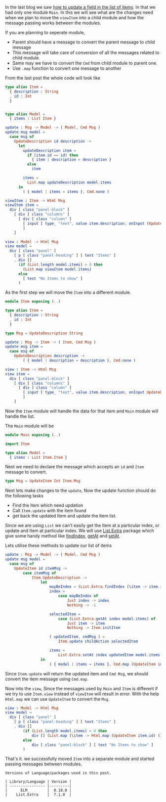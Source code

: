 <!--


---
 'ELM : message passing between modules'
excerpt: 'Message passing between modules in ELM.'
date: 2018-05-25 00:05:00 IST
updated: 2018-25-05 00:05:00 IST
categories: elm
tags: elm
---

-->
<!DOCTYPE html>
<html>

<head>
  <title>basic-git-workflow</title>
  <meta charset="utf-8">
  <meta name="viewport" content="width=device-width, initial-scale=1.0">


  <link rel="stylesheet" href="./css/bootstrap.css">
  <link rel="stylesheet" href="./css/bootstrap.grid.css">
  <link rel="stylesheet" href="./css/bootstrap.min.css">
  <link rel="stylesheet" href="./css/bootstrap-reboot.min.css">
  <link rel="stylesheet" href="./css/bootstrap.css.map">
  <link rel="stylesheet" href="./css/blog-home.css">
  <link rel="stylesheet" href="./css/prism.css">
  <script async defer src="./css/prism.js"></script>
</head>

<body>

In the last blog we saw [how to update a field in the list of items][part_1]. In that we had only one module `Main`. 
In this we will see what are the changes need when we plan to move the `viewItem` into a child module and 
how the message passing works between the modules.

If you are planning to seperate module, 

* Parent should have a message to convert the parent message to child message
* This message will take care of conversion of all the messages related to child module.
* Same may we have to convert the `Cmd` from child module to parent one.
* Use `.map` function to convert one message to another  

From the last post the whole code will look like

```elm
type alias Item =
  { description : String
  , id : Int
  }


type alias Model =
  { items : List Item }

update : Msg -> Model -> ( Model, Cmd Msg )
update msg model =
  case msg of
    UpdateDescription id description ->
      let
        updateDescription item =
          if (item.id == id) then
            { item | description = description }
          else
            item

        items =
          List.map updateDescription model.items
      in
        ( { model | items = items }, Cmd.none )

viewItem : Item -> Html Msg
viewItem item =
  div [ class "panel-block" ]
    [ div [ class "columns" ]
      [ div [ class "column" ]
        [ input [ type_ "text", value item.description, onInput (UpdateDescription item.id) ] []
        ]
    ]

view : Model -> Html Msg
view model =
  div [ class "panel" ]
    [ p [ class "panel-heading" ] [ text "Items" ]
    , div []
      (if (List.length model.items) > 0 then
        (List.map viewItem model.items)
      else
        [ text "No Items to show" ]
      )
```

As the first step we will move the `Item` into a different module.

```elm
module Item exposing (..)

type alias Item =
  { description : String
  , id : Int
  }

type Msg = UpdateDescription String

update : Msg -> Item -> ( Item, Cmd Msg )
update msg item =
  case msg of
    UpdateDescription description ->
        ( { model | description = description }, Cmd.none )

view : Item -> Html Msg
view item =
  div [ class "panel-block" ]
    [ div [ class "columns" ]
      [ div [ class "column" ]
        [ input [ type_ "text", value item.description, onInput UpdateDescription ] []
        ]
    ]
```

Now the `Item` module will handle the data for that item and `Main` module will handle the list.

The `Main` module will be

```elm
module Main exposing (..)

import Item

type alias Model =
  { items : List Item.Item }
```

Next we need to declare the message which accepts an `id` and `Item` message to convert.

```elm
type Msg = UpdateItem Int Item.Msg
```

Next lets make changes to the `update`, Now the update function should do the following tasks

* Find the Item which need updation
* Call `Item.update` with the item found
* get back the updated Item and update the Item list.

Since we are using `List` we can't easily get the Item at a particular index, or update and Item at particular index.
We will use [List.Extra][package_list_extra] package which give some handy method like [findIndex][find_index_function], [getAt][get_at] and [setAt][set_at].

Lets utilise these methods to update our list of items

```elm
update : Msg -> Model -> ( Model, Cmd Msg )
update msg model =
  case msg of
    UpdateItem id itemMsg ->
        case itemMsg of 
            Item.UpdateDescription -> 
                let
                    mayBeIndex = (List.Extra.findIndex (\item -> item.id == id) model.items)
                    index =
                        case mayBeIndex of
                            Just index -> index
                            Nothing -> -1

                    selectedItem =
                        case (List.Extra.getAt index model.items) of
                            Just item -> item
                            Nothing -> Item.initItem

                    ( updatedItem, cmdMsg ) =
                        Item.update childAction selectedItem

                    items =
                        List.Extra.setAt index updatedItem model.items
                in
                    ( { model | items = items }, Cmd.map (UpdateItem id) cmdMsg )
```

Since `Item.update` will return the updated item and `Cmd Msg`, we should convert the item message using `Cmd.map`.

Now into the `view`, Since the messages used by `Main` and `Item` is different if we try to use `Item.view` instead of `viewItem`
will result in error. With the help `Html.map` we can use `UpdateItem` to convert the `Msg`.

```elm
view : Model -> Html Msg
view model =
  div [ class "panel" ]
    [ p [ class "panel-heading" ] [ text "Items" ]
    , div []
        (if (List.length model.items) > 0 then
            div [] (List.map (\item -> Html.map (UpdateItem item.id) (Item.view item)) model.items)
        else
            div [ class "panel-block" ] [ text "No Items to show" ]
        )
```

That's it.
we successfully moved `Item` into a separate module and started passing messages between modules.

    Versions of Language/packages used in this post.

    | Library/Language | Version |
    | ---------------- |---------|
    |      ELM         |  0.18.0 |
    |    List.Extra    |  7.1.0  |


[part_1]: /2018/05/elm-update-field-in-a-list.html
[package_list_extra]: http://package.elm-lang.org/packages/elm-community/list-extra/7.1.0
[find_index_function]: http://package.elm-lang.org/packages/elm-community/list-extra/7.1.0/List-Extra#findIndex
[get_at]: http://package.elm-lang.org/packages/elm-community/list-extra/7.1.0/List-Extra#getAt
[set_at]: http://package.elm-lang.org/packages/elm-community/list-extra/7.1.0/List-Extra#setAt
